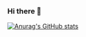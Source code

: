 ### Hi there 👋

[![Anurag's GitHub stats](https://github-readme-stats.vercel.app/api?username=gabGalera&count_private=true&hide=contribs,issues&show_icons=true&theme=github_dark)](https://github.com/anuraghazra/github-readme-stats)

<!--
**gabGalera/gabGalera** is a ✨ _special_ ✨ repository because its `README.md` (this file) appears on your GitHub profile.

Here are some ideas to get you started:

- 🔭 I’m currently working on ...
- 🌱 I’m currently learning ...
- 👯 I’m looking to collaborate on ...
- 🤔 I’m looking for help with ...
- 💬 Ask me about ...
- 📫 How to reach me: ...
- 😄 Pronouns: ...
- ⚡ Fun fact: ...
-->
